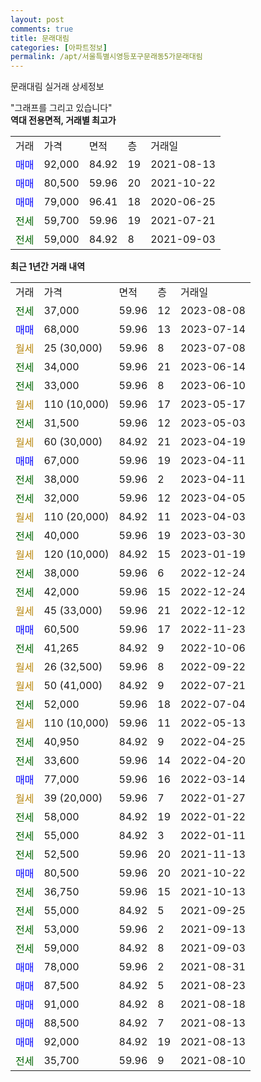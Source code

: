 ```yaml
---
layout: post
comments: true
title: 문래대림
categories: [아파트정보]
permalink: /apt/서울특별시영등포구문래동5가문래대림
---
```


문래대림 실거래 상세정보

<script type="text/javascript">
  google.charts.load('current', {'packages':['line', 'corechart']});
  google.charts.setOnLoadCallback(drawChart);

  function drawChart() {
    var data = new google.visualization.DataTable();
    data.addColumn('date', '거래일');
    data.addColumn('number', "매매");
    data.addColumn('number', "전세");
    data.addColumn('number', "전매");

    data.addRows([[new Date(Date.parse("2023-08-08")), null, 37000, null], [new Date(Date.parse("2023-07-14")), 68000, null, null], [new Date(Date.parse("2023-07-08")), null, null, null], [new Date(Date.parse("2023-06-14")), null, 34000, null], [new Date(Date.parse("2023-06-10")), null, 33000, null], [new Date(Date.parse("2023-05-17")), null, null, null], [new Date(Date.parse("2023-05-03")), null, 31500, null], [new Date(Date.parse("2023-04-19")), null, null, null], [new Date(Date.parse("2023-04-11")), 67000, null, null], [new Date(Date.parse("2023-04-11")), null, 38000, null], [new Date(Date.parse("2023-04-05")), null, 32000, null], [new Date(Date.parse("2023-04-03")), null, null, null], [new Date(Date.parse("2023-03-30")), null, 40000, null], [new Date(Date.parse("2023-01-19")), null, null, null], [new Date(Date.parse("2022-12-24")), null, 38000, null], [new Date(Date.parse("2022-12-24")), null, 42000, null], [new Date(Date.parse("2022-12-12")), null, null, null], [new Date(Date.parse("2022-11-23")), 60500, null, null], [new Date(Date.parse("2022-10-06")), null, 41265, null], [new Date(Date.parse("2022-09-22")), null, null, null], [new Date(Date.parse("2022-07-21")), null, null, null], [new Date(Date.parse("2022-07-04")), null, 52000, null], [new Date(Date.parse("2022-05-13")), null, null, null], [new Date(Date.parse("2022-04-25")), null, 40950, null], [new Date(Date.parse("2022-04-20")), null, 33600, null], [new Date(Date.parse("2022-03-14")), 77000, null, null], [new Date(Date.parse("2022-01-27")), null, null, null], [new Date(Date.parse("2022-01-22")), null, 58000, null], [new Date(Date.parse("2022-01-11")), null, 55000, null], [new Date(Date.parse("2021-11-13")), null, 52500, null], [new Date(Date.parse("2021-10-22")), 80500, null, null], [new Date(Date.parse("2021-10-13")), null, 36750, null], [new Date(Date.parse("2021-09-25")), null, 55000, null], [new Date(Date.parse("2021-09-13")), null, 53000, null], [new Date(Date.parse("2021-09-03")), null, 59000, null], [new Date(Date.parse("2021-08-31")), 78000, null, null], [new Date(Date.parse("2021-08-23")), 87500, null, null], [new Date(Date.parse("2021-08-18")), 91000, null, null], [new Date(Date.parse("2021-08-13")), 88500, null, null], [new Date(Date.parse("2021-08-13")), 92000, null, null], [new Date(Date.parse("2021-08-10")), null, 35700, null]]);

    var options = {
      hAxis: {
        format: 'yyyy/MM/dd'
      },    
      lineWidth: 0,
      pointsVisible: true,    
      title: '최근 1년간 유형별 실거래가 분포',
      legend: { position: 'bottom' }
    };

    var formatter = new google.visualization.NumberFormat({pattern:'###,###'} );
    formatter.format(data, 1);
    formatter.format(data, 2);
    
    setTimeout(function() {
        var chart = new google.visualization.LineChart(document.getElementById('columnchart_material'));
        chart.draw(data, (options));
        document.getElementById('loading').style.display = 'none';
    }, 200);
  }
</script>


<div id="loading" style="z-index:20; display: block; margin-left: 0px">"그래프를 그리고 있습니다"</div>
<div id="columnchart_material" style="width: 95%; margin-left: 0px; display: block"></div>
<!-- contents start -->
<b>역대 전용면적, 거래별 최고가</b>
<table class="sortable">
    <tr>
      <td>거래</td>
      <td>가격</td>
      <td>면적</td>
      <td>층</td>
      <td>거래일</td>
    </tr>
        <tr>
          <td><a style="color: blue">매매</a></td>
          <td>92,000</td>
          <td>84.92</td>
          <td>19</td>
          <td>2021-08-13</td>
        </tr>            <tr>
          <td><a style="color: blue">매매</a></td>
          <td>80,500</td>
          <td>59.96</td>
          <td>20</td>
          <td>2021-10-22</td>
        </tr>            <tr>
          <td><a style="color: blue">매매</a></td>
          <td>79,000</td>
          <td>96.41</td>
          <td>18</td>
          <td>2020-06-25</td>
        </tr>        
        <tr>
              <td><a style="color: darkgreen">전세</a></td>
              <td>59,700</td>
              <td>59.96</td>
              <td>19</td>
              <td>2021-07-21</td>
            </tr>            <tr>
              <td><a style="color: darkgreen">전세</a></td>
              <td>59,000</td>
              <td>84.92</td>
              <td>8</td>
              <td>2021-09-03</td>
            </tr>        
    
</table>

<b>최근 1년간 거래 내역</b>

<table class="sortable">
    <tr>
      <td>거래</td>
      <td>가격</td>
      <td>면적</td>
      <td>층</td>
      <td>거래일</td>
    </tr>
    <tr>
      <td><a style="color: darkgreen">전세</a></td>
      <td>37,000</td>
      <td>59.96</td>
      <td>12</td>
      <td>2023-08-08</td>
    </tr>          <tr>
      <td><a style="color: blue">매매</a></td>
      <td>68,000</td>
      <td>59.96</td>
      <td>13</td>
      <td>2023-07-14</td>
    </tr>          <tr>
      <td><a style="color: darkgoldenrod">월세</a></td>
      <td>25 (30,000)</td>
      <td>59.96</td>
      <td>8</td>
      <td>2023-07-08</td>
    </tr>          <tr>
      <td><a style="color: darkgreen">전세</a></td>
      <td>34,000</td>
      <td>59.96</td>
      <td>21</td>
      <td>2023-06-14</td>
    </tr>          <tr>
      <td><a style="color: darkgreen">전세</a></td>
      <td>33,000</td>
      <td>59.96</td>
      <td>8</td>
      <td>2023-06-10</td>
    </tr>          <tr>
      <td><a style="color: darkgoldenrod">월세</a></td>
      <td>110 (10,000)</td>
      <td>59.96</td>
      <td>17</td>
      <td>2023-05-17</td>
    </tr>          <tr>
      <td><a style="color: darkgreen">전세</a></td>
      <td>31,500</td>
      <td>59.96</td>
      <td>12</td>
      <td>2023-05-03</td>
    </tr>          <tr>
      <td><a style="color: darkgoldenrod">월세</a></td>
      <td>60 (30,000)</td>
      <td>84.92</td>
      <td>21</td>
      <td>2023-04-19</td>
    </tr>          <tr>
      <td><a style="color: blue">매매</a></td>
      <td>67,000</td>
      <td>59.96</td>
      <td>19</td>
      <td>2023-04-11</td>
    </tr>          <tr>
      <td><a style="color: darkgreen">전세</a></td>
      <td>38,000</td>
      <td>59.96</td>
      <td>2</td>
      <td>2023-04-11</td>
    </tr>          <tr>
      <td><a style="color: darkgreen">전세</a></td>
      <td>32,000</td>
      <td>59.96</td>
      <td>12</td>
      <td>2023-04-05</td>
    </tr>          <tr>
      <td><a style="color: darkgoldenrod">월세</a></td>
      <td>110 (20,000)</td>
      <td>84.92</td>
      <td>11</td>
      <td>2023-04-03</td>
    </tr>          <tr>
      <td><a style="color: darkgreen">전세</a></td>
      <td>40,000</td>
      <td>59.96</td>
      <td>19</td>
      <td>2023-03-30</td>
    </tr>          <tr>
      <td><a style="color: darkgoldenrod">월세</a></td>
      <td>120 (10,000)</td>
      <td>84.92</td>
      <td>15</td>
      <td>2023-01-19</td>
    </tr>          <tr>
      <td><a style="color: darkgreen">전세</a></td>
      <td>38,000</td>
      <td>59.96</td>
      <td>6</td>
      <td>2022-12-24</td>
    </tr>          <tr>
      <td><a style="color: darkgreen">전세</a></td>
      <td>42,000</td>
      <td>59.96</td>
      <td>15</td>
      <td>2022-12-24</td>
    </tr>          <tr>
      <td><a style="color: darkgoldenrod">월세</a></td>
      <td>45 (33,000)</td>
      <td>59.96</td>
      <td>21</td>
      <td>2022-12-12</td>
    </tr>          <tr>
      <td><a style="color: blue">매매</a></td>
      <td>60,500</td>
      <td>59.96</td>
      <td>17</td>
      <td>2022-11-23</td>
    </tr>          <tr>
      <td><a style="color: darkgreen">전세</a></td>
      <td>41,265</td>
      <td>84.92</td>
      <td>9</td>
      <td>2022-10-06</td>
    </tr>          <tr>
      <td><a style="color: darkgoldenrod">월세</a></td>
      <td>26 (32,500)</td>
      <td>59.96</td>
      <td>8</td>
      <td>2022-09-22</td>
    </tr>          <tr>
      <td><a style="color: darkgoldenrod">월세</a></td>
      <td>50 (41,000)</td>
      <td>84.92</td>
      <td>9</td>
      <td>2022-07-21</td>
    </tr>          <tr>
      <td><a style="color: darkgreen">전세</a></td>
      <td>52,000</td>
      <td>59.96</td>
      <td>18</td>
      <td>2022-07-04</td>
    </tr>          <tr>
      <td><a style="color: darkgoldenrod">월세</a></td>
      <td>110 (10,000)</td>
      <td>59.96</td>
      <td>11</td>
      <td>2022-05-13</td>
    </tr>          <tr>
      <td><a style="color: darkgreen">전세</a></td>
      <td>40,950</td>
      <td>84.92</td>
      <td>9</td>
      <td>2022-04-25</td>
    </tr>          <tr>
      <td><a style="color: darkgreen">전세</a></td>
      <td>33,600</td>
      <td>59.96</td>
      <td>14</td>
      <td>2022-04-20</td>
    </tr>          <tr>
      <td><a style="color: blue">매매</a></td>
      <td>77,000</td>
      <td>59.96</td>
      <td>16</td>
      <td>2022-03-14</td>
    </tr>          <tr>
      <td><a style="color: darkgoldenrod">월세</a></td>
      <td>39 (20,000)</td>
      <td>59.96</td>
      <td>7</td>
      <td>2022-01-27</td>
    </tr>          <tr>
      <td><a style="color: darkgreen">전세</a></td>
      <td>58,000</td>
      <td>84.92</td>
      <td>19</td>
      <td>2022-01-22</td>
    </tr>          <tr>
      <td><a style="color: darkgreen">전세</a></td>
      <td>55,000</td>
      <td>84.92</td>
      <td>3</td>
      <td>2022-01-11</td>
    </tr>          <tr>
      <td><a style="color: darkgreen">전세</a></td>
      <td>52,500</td>
      <td>59.96</td>
      <td>20</td>
      <td>2021-11-13</td>
    </tr>          <tr>
      <td><a style="color: blue">매매</a></td>
      <td>80,500</td>
      <td>59.96</td>
      <td>20</td>
      <td>2021-10-22</td>
    </tr>          <tr>
      <td><a style="color: darkgreen">전세</a></td>
      <td>36,750</td>
      <td>59.96</td>
      <td>15</td>
      <td>2021-10-13</td>
    </tr>          <tr>
      <td><a style="color: darkgreen">전세</a></td>
      <td>55,000</td>
      <td>84.92</td>
      <td>5</td>
      <td>2021-09-25</td>
    </tr>          <tr>
      <td><a style="color: darkgreen">전세</a></td>
      <td>53,000</td>
      <td>59.96</td>
      <td>2</td>
      <td>2021-09-13</td>
    </tr>          <tr>
      <td><a style="color: darkgreen">전세</a></td>
      <td>59,000</td>
      <td>84.92</td>
      <td>8</td>
      <td>2021-09-03</td>
    </tr>          <tr>
      <td><a style="color: blue">매매</a></td>
      <td>78,000</td>
      <td>59.96</td>
      <td>2</td>
      <td>2021-08-31</td>
    </tr>          <tr>
      <td><a style="color: blue">매매</a></td>
      <td>87,500</td>
      <td>84.92</td>
      <td>5</td>
      <td>2021-08-23</td>
    </tr>          <tr>
      <td><a style="color: blue">매매</a></td>
      <td>91,000</td>
      <td>84.92</td>
      <td>8</td>
      <td>2021-08-18</td>
    </tr>          <tr>
      <td><a style="color: blue">매매</a></td>
      <td>88,500</td>
      <td>84.92</td>
      <td>7</td>
      <td>2021-08-13</td>
    </tr>          <tr>
      <td><a style="color: blue">매매</a></td>
      <td>92,000</td>
      <td>84.92</td>
      <td>19</td>
      <td>2021-08-13</td>
    </tr>          <tr>
      <td><a style="color: darkgreen">전세</a></td>
      <td>35,700</td>
      <td>59.96</td>
      <td>9</td>
      <td>2021-08-10</td>
    </tr>      </table>
<!-- contents end -->    

